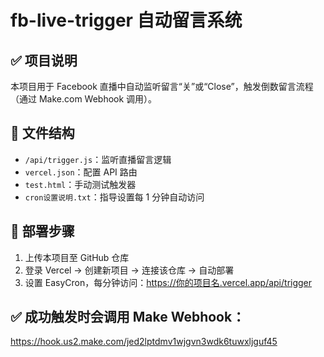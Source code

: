 # fb-live-trigger 自动留言系统

## ✅ 项目说明
本项目用于 Facebook 直播中自动监听留言“关”或“Close”，触发倒数留言流程（通过 Make.com Webhook 调用）。

## 📁 文件结构
- `/api/trigger.js`：监听直播留言逻辑
- `vercel.json`：配置 API 路由
- `test.html`：手动测试触发器
- `cron设置说明.txt`：指导设置每 1 分钟自动访问

## 🚀 部署步骤
1. 上传本项目至 GitHub 仓库
2. 登录 Vercel → 创建新项目 → 连接该仓库 → 自动部署
3. 设置 EasyCron，每分钟访问：https://你的项目名.vercel.app/api/trigger

## ✅ 成功触发时会调用 Make Webhook：
https://hook.us2.make.com/jed2lptdmv1wjgvn3wdk6tuwxljguf45
